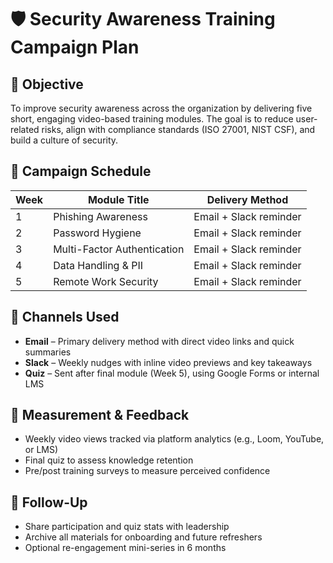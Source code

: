 
# 🛡️ Security Awareness Training Campaign Plan

## 🎯 Objective
To improve security awareness across the organization by delivering five short, engaging video-based training modules. The goal is to reduce user-related risks, align with compliance standards (ISO 27001, NIST CSF), and build a culture of security.

## 📅 Campaign Schedule

| Week | Module Title                    | Delivery Method         |
|------|----------------------------------|--------------------------|
| 1    | Phishing Awareness              | Email + Slack reminder  |
| 2    | Password Hygiene                | Email + Slack reminder  |
| 3    | Multi-Factor Authentication     | Email + Slack reminder  |
| 4    | Data Handling & PII             | Email + Slack reminder  |
| 5    | Remote Work Security            | Email + Slack reminder  |

## 📢 Channels Used
- **Email** – Primary delivery method with direct video links and quick summaries
- **Slack** – Weekly nudges with inline video previews and key takeaways
- **Quiz** – Sent after final module (Week 5), using Google Forms or internal LMS

## 🧪 Measurement & Feedback
- Weekly video views tracked via platform analytics (e.g., Loom, YouTube, or LMS)
- Final quiz to assess knowledge retention
- Pre/post training surveys to measure perceived confidence

## 🔁 Follow-Up
- Share participation and quiz stats with leadership
- Archive all materials for onboarding and future refreshers
- Optional re-engagement mini-series in 6 months
